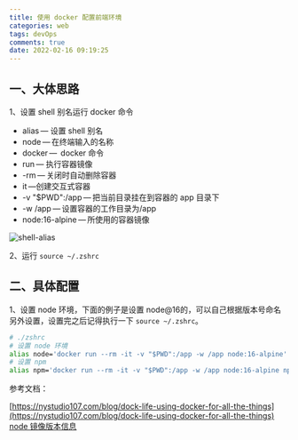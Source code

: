 ```yaml
---
title: 使用 docker 配置前端环境
categories: web
tags: devOps
comments: true
date: 2022-02-16 09:19:25
---
```

## 一、大体思路

1、设置 shell 别名运行 docker 命令

- alias — 设置 shell 别名
- node — 在终端输入的名称
- docker —  docker 命令
- run — 执行容器镜像
- -rm — 关闭时自动删除容器
- it —创建交互式容器
- -v "$PWD":/app — 把当前目录挂在到容器的 app 目录下
- -w /app — 设置容器的工作目录为/app
- node:16-alpine — 所使用的容器镜像

![shell-alias](/images/anatomy-of-a-docker-alias.png)

2、运行 `source ~/.zshrc`

## 二、具体配置

1、设置 node 环境，下面的例子是设置 node@16的，可以自己根据版本号命名另外设置，设置完之后记得执行一下 `source ~/.zshrc`。

```sh
# ./zshrc
# 设置 node 环境
alias node='docker run --rm -it -v "$PWD":/app -w /app node:16-alpine'
# 设置 npm
alias npm='docker run --rm -it -v "$PWD":/app -w /app node:16-alpine npm'
```

参考文档：

[https://nystudio107.com/blog/dock-life-using-docker-for-all-the-things](https://nystudio107.com/blog/dock-life-using-docker-for-all-the-things)
[node 镜像版本信息](https://hub.docker.com/_/node)